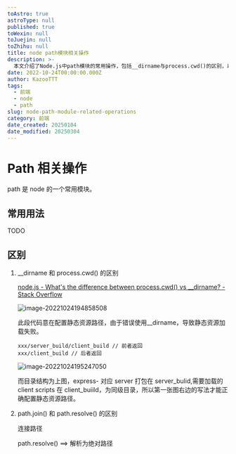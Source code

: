 ```yaml
---
toAstro: true
astroType: null
published: true
toWexin: null
toJuejin: null
toZhihu: null
title: node path模块相关操作
description: >-
  本文介绍了Node.js中path模块的常用操作，包括__dirname与process.cwd()的区别，以及path.join()和path.resolve()的差异。特别指出，__dirname和process.cwd()在使用时需注意其返回的路径差异，以免导致静态资源加载失败。同时，path.join()用于连接路径，而path.resolve()则解析为绝对路径。这些知识点对于正确配置和处理文件路径至关重要。
date: 2022-10-24T00:00:00.000Z
author: KazooTTT
tags:
  - 前端
  - node
  - path
slug: node-path-module-related-operations
category: 前端
date_created: 20250104
date_modified: 20250304
---
```


# Path 相关操作

path 是 node 的一个常用模块。

## 常用用法

TODO

## 区别

1. \_\_dirname 和 process.cwd() 的区别

   [node.js - What's the difference between process.cwd() vs \_\_dirname? - Stack Overflow](<https://stackoverflow.com/questions/9874382/whats-the-difference-between-process-cwd-vs-dirname>)

   ![image-20221024194858508](<https://pictures.kazoottt.top/2024/04/20240407-b69c9109c55cd58f0f5920723ff9cb51.png>)

   此段代码意在配置静态资源路径，由于错误使用\_\_dirname，导致静态资源加载失败。

   ```
   xxx/server_build/client_build // 前者返回
   xxx/client_build // 后者返回
   ```

   ![image-20221024195247050](<https://pictures.kazoottt.top/2024/04/20240407-f029c7528e83b5f3cb61c09adc67d4d2.png>)

   而目录结构为上图，express- 对应 server 打包在 server_bulid,需要加载的 client scripts 在 client_buiild，为同级目录，所以第一张图右边的写法才能正确配置静态资源路径。

2. path.join() 和 path.resolve() 的区别

   连接路径

   path.resolve() ==> 解析为绝对路径
